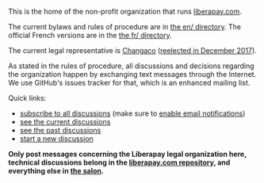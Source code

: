 This is the home of the non-profit organization that runs [liberapay.com](https://liberapay.com/).

The current bylaws and rules of procedure are in [the en/ directory](https://github.com/liberapay/liberapay.org/tree/master/en). The official French versions are in the [the fr/ directory](https://github.com/liberapay/liberapay.org/tree/master/fr).

The current legal representative is [Changaco](https://github.com/Changaco/) ([reelected in December 2017][1]).

As stated in the rules of procedure, all discussions and decisions regarding the organization happen by exchanging text messages through the Internet. We use GitHub's issues tracker for that, which is an enhanced mailing list.

Quick links:

- [subscribe to all discussions](https://github.com/liberapay/liberapay.org/subscription) (make sure to [enable email notifications](https://github.com/settings/notifications))
- [see the current discussions](https://github.com/liberapay/liberapay.org/issues?q=is%3Aopen)
- [see the past discussions](https://github.com/liberapay/liberapay.org/issues?q=is%3Aclosed)
- [start a new discussion](https://github.com/liberapay/liberapay.org/issues/new)

**Only post messages concerning the Liberapay legal organization here, technical discussions belong in the [liberapay.com repository](https://github.com/liberapay/liberapay.com), and everything else in [the salon](https://github.com/liberapay/salon).**

[1]: https://github.com/liberapay/liberapay.org/issues/27
